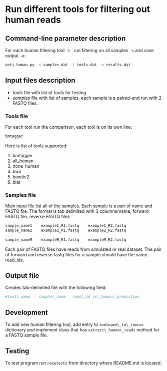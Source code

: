 # Run different tools for filtering out human reads

## Command-line parameter description

For each human filtering tool `-t ` run 
filtering on all samples  `-s` and
save output `-o`:

```bash
anti_human.py -s samples.dat -t tools.dat -o results.dat
```

## Input files description

* *tools* file with list of tools for testing
* *samples* file with list of samples, each sample is a paired-end run with 2 FASTQ files.


### Tools file

For each tool run the comparison, each tool
is on its own line:

```R
bmtagger
```

Here is list of tools supported:

1. bmtagger
2. all_human 
3. none_human
4. bwa
5. bowtie2
6. blat

### Samples file

Main input file list all of the samples. Each sample
is a pair of name and FASTQ file. The format is 
tab delimited with 3  columns(name, forward FASTQ file, reverse FASTQ file):

```R
sample_name1    example1_R1.fastq    example1_R2.fastq
sample_name2    example2_R1.fastq    example2_R2.fastq
...                                                    
sample_nameM    exampleM_R1.fastq    exampleM_R2.fastq
```

Each pair of FASTQ files have reads from simulated or real dataset.
The pair of forward and reverse fastq files for a sample should have the same read_ids.

## Output file

Creates tab-delimited file with the following field:

```R
#tool\_name    sample\_name   read\_id is\_human\_prediction
```


## Development
 
To add new human filtering tool, add entry to `toolname\_to\_runner` dictionary
and implement class that has `extract\_human\_reads` method for a FASTQ sample file.



## Testing

To test program run `nosetests` from directory where README.md is located.
